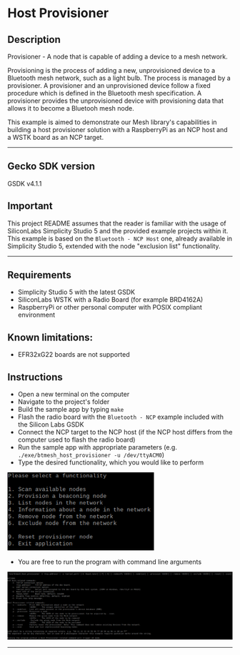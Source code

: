# Host Provisioner #

## Description ##

Provisioner - A node that is capable of adding a device to a mesh network.

Provisioning is the process of adding a new, unprovisioned device to a Bluetooth mesh network, such as a light bulb. The process is managed by a provisioner. A provisioner and an unprovisioned device follow a fixed procedure which is defined in the Bluetooth mesh specification. A provisioner provides the unprovisioned device with provisioning data that allows it to become a Bluetooh mesh node.

This example is aimed to demonstrate our Mesh library's capabilities in building a host provisioner solution with a RaspberryPi as an NCP host and a WSTK board as an NCP target.

---

## Gecko SDK version ##

GSDK v4.1.1

## Important

This project README assumes that the reader is familiar with the usage of SiliconLabs Simplicity Studio 5 and the provided example projects within it. This example is based on the ```Bluetooth - NCP Host``` one, already available in Simplicity Studio 5, extended with the node "exclusion list" functionality.

---

## Requirements

  - Simplicity Studio 5 with the latest GSDK
  - SiliconLabs WSTK with a Radio Board (for example BRD4162A)
  - RaspberryPi or other personal computer with POSIX compliant environment

## Known limitations:

  - EFR32xG22 boards are not supported

## Instructions

  - Open a new terminal on the computer
  - Navigate to the project's folder
  - Build the sample app by typing ```make```
  - Flash the radio board with the ```Bluetooth - NCP``` example included with the Silicon Labs GSDK
  - Connect the NCP target to the NCP host (if the NCP host differs from the computer used to flash the radio board)
  - Run the sample app with appropriate parameters (e.g. ```./exe/btmesh_host_provisioner -u /dev/ttyACM0```)
  - Type the desired functionality, which you would like to perform

  <img src="images/terminal.png">

  - You are free to run the program with command line arguments

  <img src="images/arguments.png">

---